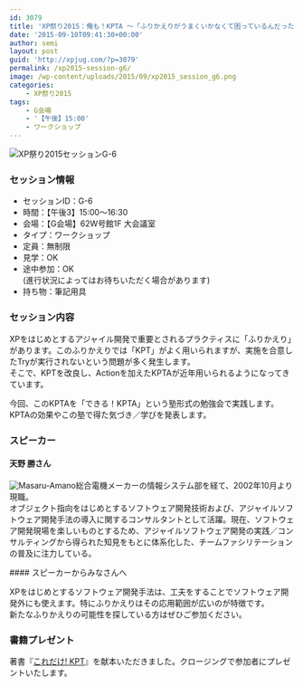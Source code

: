 ```yaml
---
id: 3079
title: 'XP祭り2015：俺も！KPTA ～「ふりかえりがうまくいかなくて困っているんだったら、その原因を分析して対策するとか、もっとできることはあるんじゃないか考えてみよう！！」という場です～ (天野 勝さん)'
date: '2015-09-10T09:41:30+00:00'
author: semi
layout: post
guid: 'http://xpjug.com/?p=3079'
permalink: /xp2015-session-g6/
image: /wp-content/uploads/2015/09/xp2015_session_g6.png
categories:
    - XP祭り2015
tags:
    - G会場
    - '【午後】15:00'
    - ワークショップ
---
```


![XP祭り2015セッションG-6](http://xpjug.com/wp-content/uploads/2015/09/xp2015_session_g6.png)

### セッション情報

- セッションID：G-6
- 時間：【午後3】15:00～16:30
- 会場：【G会場】62W号館1F 大会議室
- タイプ：ワークショップ
- 定員：無制限
- 見学：OK
- 途中参加：OK  
    (進行状況によってはお待ちいただく場合があります)
- 持ち物：筆記用具

### セッション内容

XPをはじめとするアジャイル開発で重要とされるプラクティスに「ふりかえり」があります。このふりかえりでは「KPT」がよく用いられますが、実施を合意したTryが実行されないという問題が多く発生します。  
そこで、KPTを改良し、Actionを加えたKPTAが近年用いられるようになってきています。

今回、このKPTAを「できる！KPTA」という塾形式の勉強会で実践します。KPTAの効果やこの塾で得た気づき／学びを発表します。

### スピーカー

#### 天野 勝さん

![Masaru-Amano](http://xpjug.com/wp-content/uploads/2015/09/Masaru-Amano.png)総合電機メーカーの情報システム部を経て、2002年10月より現職。  
オブジェクト指向をはじめとするソフトウェア開発技術および、アジャイルソフトウェア開発手法の導入に関するコンサルタントとして活躍。現在、ソフトウェア開発現場を楽しいものとするため、アジャイルソフトウェア開発の実践／コンサルティングから得られた知見をもとに体系化した、チームファシリテーションの普及に注力している。

<div style="clear:both;"></div>#### スピーカーからみなさんへ

XPをはじめとするソフトウェア開発手法は、工夫をすることでソフトウェア開発外にも使えます。特にふりかえりはその応用範囲が広いのが特徴です。  
新たなふりかえりの可能性を探している方はぜひご参加ください。

### 書籍プレゼント

著書『[これだけ! KPT](http://www.subarusya.jp/book/b167190.html)』を献本いただきました。クロージングで参加者にプレゼントいたします。